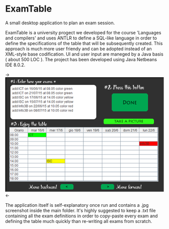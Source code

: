 # ExamTable
A small desktop application to plan an exam session.

ExamTable is a university progect we developed for the course 'Languages and compilers' and uses ANTLR to define a SQL-like language in
order to define the specifications of the table that will be subsequently created. This approach is much more user friendy and can be adopted
instead of an XML-style base codification.
UI and user input are maneged by a Java basis ( about 500 LOC ).
The project has been developed using Java Netbeans IDE 8.0.2.

->![screenshot](tableImage.png)<-

The application itself is self-explanatory once run and contains a .jpg screenshot inside the main folder.
It's highly suggested to keep a .txt file containing all the exam definitions in order to copy-paste every exam and defining the table
much quickly than re-writing all exams from scratch.
